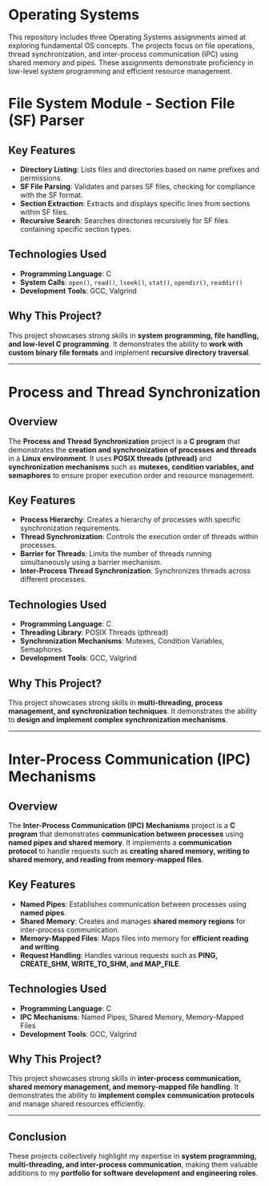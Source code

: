 # Operating Systems

This repository includes three Operating Systems assignments aimed at exploring fundamental OS concepts. The projects focus on file operations, thread synchronization, and inter-process communication (IPC) using shared memory and pipes. These assignments demonstrate proficiency in low-level system programming and efficient resource management.

# File System Module - Section File (SF) Parser
## Key Features
- **Directory Listing**: Lists files and directories based on name prefixes and permissions.
- **SF File Parsing**: Validates and parses SF files, checking for compliance with the SF format.
- **Section Extraction**: Extracts and displays specific lines from sections within SF files.
- **Recursive Search**: Searches directories recursively for SF files containing specific section types.

## Technologies Used
- **Programming Language**: C
- **System Calls**: `open()`, `read()`, `lseek()`, `stat()`, `opendir()`, `readdir()`
- **Development Tools**: GCC, Valgrind

## Why This Project?
This project showcases strong skills in **system programming, file handling, and low-level C programming**. It demonstrates the ability to **work with custom binary file formats** and implement **recursive directory traversal**.

---

# Process and Thread Synchronization

## Overview
The **Process and Thread Synchronization** project is a **C program** that demonstrates the **creation and synchronization of processes and threads** in a **Linux environment**. It uses **POSIX threads (pthread)** and **synchronization mechanisms** such as **mutexes, condition variables, and semaphores** to ensure proper execution order and resource management.

## Key Features
- **Process Hierarchy**: Creates a hierarchy of processes with specific synchronization requirements.
- **Thread Synchronization**: Controls the execution order of threads within processes.
- **Barrier for Threads**: Limits the number of threads running simultaneously using a barrier mechanism.
- **Inter-Process Thread Synchronization**: Synchronizes threads across different processes.

## Technologies Used
- **Programming Language**: C
- **Threading Library**: POSIX Threads (pthread)
- **Synchronization Mechanisms**: Mutexes, Condition Variables, Semaphores
- **Development Tools**: GCC, Valgrind

## Why This Project?
This project showcases strong skills in **multi-threading, process management, and synchronization techniques**. It demonstrates the ability to **design and implement complex synchronization mechanisms**.

---

# Inter-Process Communication (IPC) Mechanisms

## Overview
The **Inter-Process Communication (IPC) Mechanisms** project is a **C program** that demonstrates **communication between processes** using **named pipes and shared memory**. It implements a **communication protocol** to handle requests such as **creating shared memory, writing to shared memory, and reading from memory-mapped files**.

## Key Features
- **Named Pipes**: Establishes communication between processes using **named pipes**.
- **Shared Memory**: Creates and manages **shared memory regions** for inter-process communication.
- **Memory-Mapped Files**: Maps files into memory for **efficient reading and writing**.
- **Request Handling**: Handles various requests such as **PING, CREATE_SHM, WRITE_TO_SHM, and MAP_FILE**.

## Technologies Used
- **Programming Language**: C
- **IPC Mechanisms**: Named Pipes, Shared Memory, Memory-Mapped Files
- **Development Tools**: GCC, Valgrind

## Why This Project?
This project showcases strong skills in **inter-process communication, shared memory management, and memory-mapped file handling**. It demonstrates the ability to **implement complex communication protocols** and manage shared resources efficiently.

---

## Conclusion
These projects collectively highlight my expertise in **system programming, multi-threading, and inter-process communication**, making them valuable additions to my **portfolio for software development and engineering roles**.


